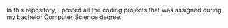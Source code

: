 In this repository, I posted all the coding projects that was assigned during my bachelor Computer Science degree.
